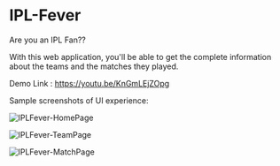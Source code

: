 # IPL-Fever
Are you an IPL Fan??

With this web application, you'll be able to get the complete information about the teams and the matches they played.

Demo Link : https://youtu.be/KnGmLEjZOpg

Sample screenshots of UI experience:

![IPLFever-HomePage](https://user-images.githubusercontent.com/65174148/140178195-7ebe0415-8503-4c56-b1d0-c30aba6220ee.JPG)

![IPLFever-TeamPage](https://user-images.githubusercontent.com/65174148/140178237-16740a26-c203-4c05-9192-34b6a2c9afb9.JPG)

![IPLFever-MatchPage](https://user-images.githubusercontent.com/65174148/140178323-7b56cece-0838-40ae-9db1-18b4c088b78d.JPG)
